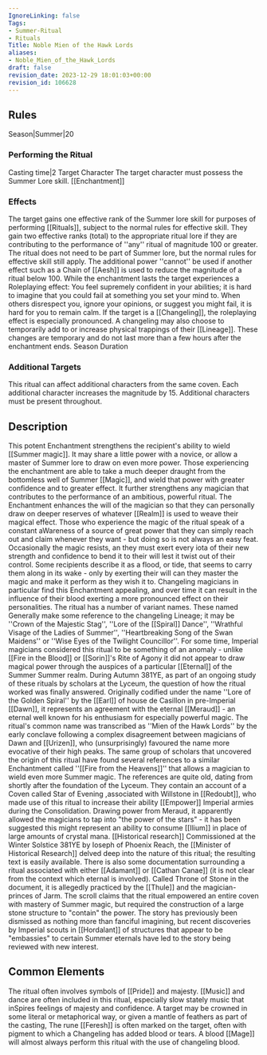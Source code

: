 ```yaml
---
IgnoreLinking: false
Tags:
- Summer-Ritual
- Rituals
Title: Noble Mien of the Hawk Lords
aliases:
- Noble_Mien_of_the_Hawk_Lords
draft: false
revision_date: 2023-12-29 18:01:03+00:00
revision_id: 106628
---
```


## Rules
Season|Summer|20
### Performing the Ritual
Casting time|2 Target Character The target character must possess the Summer Lore skill.
[[Enchantment]] 
### Effects
The target gains one effective rank of the Summer lore skill for purposes of performing [[Rituals]], subject to the normal rules for effective skill. 
They gain two effective ranks (total) to the appropriate ritual lore if they are contributing to the performance of ''any'' ritual of magnitude 100 or greater. The ritual does not need to be part of Summer lore, but the normal rules for effective skill still apply. The additional power ''cannot'' be used if another effect such as a Chain of [[Aesh]] is used to reduce the magnitude of a ritual below 100.
While the enchantment lasts the target experiences a Roleplaying effect: You feel supremely confident in your abilities; it is hard to imagine that you could fail at something you set your mind to. When others disrespect you, ignore your opinions, or suggest you might fail,  it is hard for you to remain calm.
If the target is a [[Changeling]], the roleplaying effect is especially pronounced. A changeling may also choose to temporarily add to or increase physical trappings of their [[Lineage]]. These changes are temporary and do not last more than a few hours after the enchantment ends.
Season Duration
### Additional Targets
This ritual can affect additional characters from the same coven. Each additional character increases the magnitude by 15. Additional characters must be present throughout.
## Description
This potent Enchantment strengthens the recipient's ability to wield [[Summer magic]]. It may share a little power with a novice, or allow a master of Summer lore to draw on even more power. Those experiencing the enchantment are able to take a much deeper draught from the bottomless well of Summer [[Magic]], and wield that power with greater confidence and to greater effect.
It further strengthens any magician that contributes to the performance of an ambitious, powerful ritual. The Enchantment enhances the will of the magician so that they can personally draw on deeper reserves of whatever [[Realm]] is used to weave their magical effect. Those who experience the magic of the ritual speak of a constant aWareness of a source of great power that they can simply reach out and claim whenever they want - but doing so is not always an easy feat. Occasionally the magic resists, an they must exert every iota of their new strength and confidence to bend it to their will lest it twist out of their control. Some recipients describe it as a flood, or tide, that seems to carry them along in its wake - only by exerting their will can they master the magic and make it perform as they wish it to. Changeling magicians in particular find this Enchantment appealing, and over time it can result in the influence of their blood exerting a more pronounced effect on their personalities.
The ritual has a number of variant names. These named Generally make some reference to the changeling Lineage; it may be ''Crown of the Majestic Stag'', ''Lore of the [[Spiral]] Dance'', ''Wrathful Visage of the Ladies of Summer'', ''Heartbreaking Song of the Swan Maidens'' or ''Wise Eyes of the Twilight Councillor''. For some time, Imperial magicians considered this ritual to be something of an anomaly - unlike [[Fire in the Blood]] or [[Sorin]]'s Rite of Agony it did not appear to draw magical power through the auspices of a particular [[Eternal]] of the Summer Summer realm. During Autumn 381YE, as part of an ongoing study of these rituals by scholars at the Lyceum, the question of how the ritual worked was finally answered. Originally codified under the name ''Lore of the Golden Spiral'' by the [[Earl]] of house de Casillon in pre-Imperial [[Dawn]], it represents an agreement with the eternal [[Meraud]] - an eternal well known for his enthusiasm for especially powerful magic. The ritual's common name was transcribed as ''Mien of the Hawk Lords'' by the early conclave following a complex disagreement between magicians of Dawn and [[Urizen]], who (unsurprisingly) favoured the name more evocative of their high peaks.
The same group of scholars that uncovered the origin of this ritual have found several references to a similar Enchantment called ''[[Fire from the Heavens]]'' that allows a magician to wield even more Summer magic. The references are quite old, dating from shortly after the foundation of the Lyceum. They contain an account of a Coven called Star of Evening ,associated with Willstone in [[Redoubt]], who made use of this ritual to increase their ability [[Empower]] Imperial armies during the Consolidation. Drawing power from Meraud, it apparently allowed the magicians to tap into "the power of the stars" - it has been suggested this might represent an ability to consume [[Ilium]] in place of large amounts of crystal mana.  [[Historical research]] Commissioned at the Winter Solstice 381YE by Ioseph of Phoenix Reach, the [[Minister of Historical Research]] delved deep into the nature of this ritual; the resulting text is easily available.
There is also some documentation surrounding a ritual associated with either [[Adamant]] or [[Cathan Canae]] (it is not clear from the context which eternal is involved). Called Throne of Stone in the document, it is allegedly practiced by the [[Thule]] and the magician-princes of Jarm. The scroll claims that the ritual empowered an entire coven with mastery of Summer magic, but required the construction of a large stone structure to "contain" the power. The story has previously been dismissed as nothing more than fanciful imagining, but recent discoveries by Imperial scouts in [[Hordalant]] of structures that appear to be "embassies" to certain Summer eternals have led to the story being reviewed with new interest.
## Common Elements
The ritual often involves symbols of [[Pride]] and majesty. [[Music]] and dance are often included in this ritual, especially slow stately music that inSpires feelings of majesty and confidence. A target may be crowned in some literal or metaphorical way, or given a mantle of feathers as part of the casting, The rune [[Feresh]] is often marked on the target, often with pigment to which a Changeling has added blood or tears. A blood [[Mage]] will almost always perform this ritual with the use of changeling blood.
